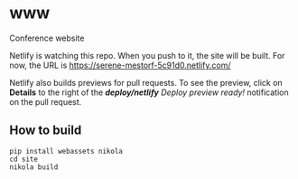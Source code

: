 # www
Conference website

Netlify is watching this repo. When you push to it, the site will be built.
For now, the URL is https://serene-mestorf-5c91d0.netlify.com/ 

Netlify also builds previews for pull requests.
To see the preview, click on **Details** to the right of the _**deploy/netlify** Deploy preview ready!_ notification on the pull request. 

## How to build

```
pip install webassets nikola
cd site
nikola build
```
